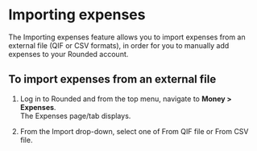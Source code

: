 # Importing expenses

The Importing expenses feature allows you to import expenses from an external file \(QIF or CSV formats\), in order for you to manually add expenses to your Rounded account.

## To import expenses from an external file

1. Log in to Rounded and from the top menu, navigate to **Money &gt; Expenses**.  
   The Expenses page/tab displays.

2. From the Import drop-down, select one of From QIF file or From CSV file.  



